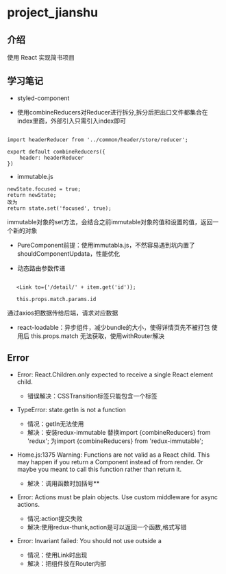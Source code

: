 # project_jianshu

## 介绍
使用 React 实现简书项目

## 学习笔记
- styled-component

- 使用combineReducers对Reducer进行拆分,拆分后把出口文件都集合在index里面，外部引入只需引入index即可
```import {combineReducers} from 'redux';

import headerReducer from '../common/header/store/reducer';

export default combineReducers({
    header: headerReducer
})
```
    
- immutable.js 
```const newState = JSON.parse(JSON.stringify(state));
newState.focused = true;
return newState;
改为
return state.set('focused', true);
```
immutable对象的set方法，会结合之前immutable对象的值和设置的值，返回一个新的对象

- PureComponent前提：使用immutabla.js，不然容易遇到坑内置了shouldComponentUpdata，性能优化
    
- 动态路由参数传递
```<Route path='/detail/:id' component={xx}/>    
   
   <Link to={'/detail/' + item.get('id')};
   
   this.props.match.params.id
```
通过axios把数据传给后端，请求对应数据
    
- react-loadable：异步组件，减少bundle的大小，使得详情页先不被打包
 使用后 this.props.match 无法获取，使用withRouter解决
   
## Error
- Error: React.Children.only expected to receive a single React element child.
  + 错误解决：CSSTransition标签只能包含一个标签

- TypeError: state.getIn is not a function
  + 情况：getIn无法使用
  + 解决：安装redux-immutable
    替换import {combineReducers} from 'redux';
    为import {combineReducers} from 'redux-immutable';
- Home.js:1375 Warning: Functions are not valid as
a React child. This may happen if you return a
 Component instead of <Component /> from render.
  Or maybe you meant to call this function rather 
  than return it.
  + 解决：调用函数时加括号**

- Error: Actions must be plain objects. Use custom middleware for async
actions.
  + 情况:action提交失败 
  + 解决:使用redux-thunk,action是可以返回一个函数,格式写错

- Error: Invariant failed: You should not use <Link> outside a <Router>
  + 情况：使用Link时出现
  + 解决：把组件放在Router内部

